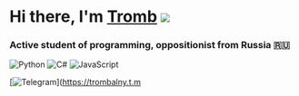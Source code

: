# Hi there, I'm [Tromb](https://trombalny.t.me) ![](https://github.com/blackcater/blackcater/raw/main/images/Hi.gif) 
### Active student of programming, oppositionist from Russia 🇷🇺
<!-- Собрал по кусочкам, впервые)--> 
![Python](https://img.shields.io/badge/python-3670A0?style=for-the-badge&logo=python&logoColor=ffdd54) ![C#](https://img.shields.io/badge/c%23-%23239120.svg?style=for-the-badge&logo=csharp&logoColor=white) ![JavaScript](https://img.shields.io/badge/javascript-%23323330.svg?style=for-the-badge&logo=javascript&logoColor=%23F7DF1E)
<!-- Скорее, данный файл - это задел на будущее, ибо я не овладел этим достаточно хорошо --> 
[![Telegram](https://img.shields.io/badge/Telegram-2CA5E0?style=for-the-badge&logo=telegram&logoColor=white)](https://trombalny.t.m
